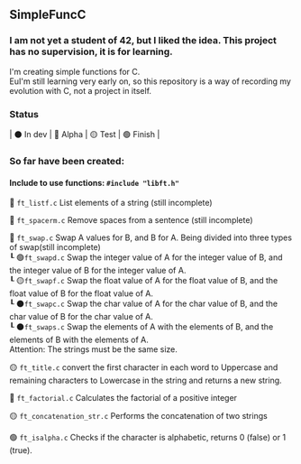 ## SimpleFuncC

### I am not yet a student of 42, but I liked the idea. This project has no supervision, it is for learning.
I'm creating simple functions for C. <br />
EuI'm still learning very early on, so this repository is a way of recording my evolution with C, not a project in itself.

### Status
| ⚫ In dev | 🔴 Alpha | 🟡 Test | 🟢 Finish |<br />


### So far have been created:
#### Include to use functions: ```#include "libft.h"``` <br />

🔴 `ft_listf.c` List elements of a string (still incomplete) <br />

🔴 `ft_spacerm.c` Remove spaces from a sentence (still incomplete) <br />

🔴 `ft_swap.c` Swap A values for B, and B for A. Being divided into three types of swap(still incomplete) <br />
┖ 🟢`ft_swapd.c` Swap the integer value of A for the integer value of B, and the integer value of B for the integer value of A.<br />
┖ 🟡`ft_swapf.c` Swap the float value of A for the float value of B, and the float value of B for the float value of A.<br />
┖ ⚫`ft_swapc.c` Swap the char value of A for the char value of B, and the char value of B for the char value of A.<br />
┖ ⚫`ft_swaps.c` Swap the elements of A with the elements of B, and the elements of B with the elements of A.<br />
Attention: The strings must be the same size. <p>
🟡 `ft_title.c` convert the first character in each word to Uppercase and remaining characters to Lowercase in the string and returns a new string. <p>
🔴 `ft_factorial.c` Calculates the factorial of a positive integer <p>
🟡 `ft_concatenation_str.c` Performs the concatenation of two strings <p>
🟢 `ft_isalpha.c` Checks if the character is alphabetic, returns 0 (false) or 1 (true). <p>
